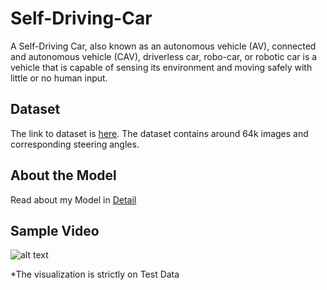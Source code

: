 # Self-Driving-Car

A Self-Driving Car, also known as an autonomous vehicle (AV), connected and autonomous vehicle (CAV), driverless car, robo-car, or robotic car is a vehicle that is capable of sensing its environment and moving safely with little or no human input.

## Dataset

The link to dataset is [here](https://drive.google.com/file/d/1PZWa6H0i1PCH9zuYcIh5Ouk_p-9Gh58B/view?usp=sharing). The dataset contains around 64k images and corresponding steering angles.

## About the Model
Read about my Model in [Detail](https://github.com/Kushagraw12/Self-Driving-Car/blob/master/About.md)


## Sample Video
 
![alt text][gif]
 
[gif]: https://github.com/Kushagraw12/Self-Driving-Car/blob/master/Recording-gif.gif "GIF"


*The visualization is strictly on Test Data
 
